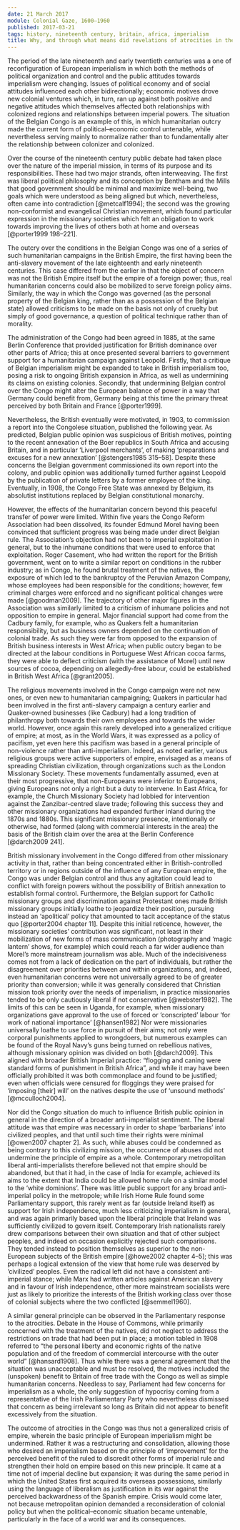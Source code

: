 ```yaml
---
date: 21 March 2017
module: Colonial Gaze, 1600–1960
published: 2017-03-21
tags: history, nineteenth century, britain, africa, imperialism
title: Why, and through what means did revelations of atrocities in the Congo produce a ‘crisis of empire’ in the early twentieth century?
---
```


The period of the late nineteenth and early twentieth centuries was a one of reconfiguration of European imperialism in which both the methods of political organization and control and the public attitudes towards imperialism were changing. Issues of political economy and of social attitudes influenced each other bidirectionally; economic motives drove new colonial ventures which, in turn, ran up against both positive and negative attitudes which themselves affected both relationships with colonized regions and relationships between imperial powers. The situation of the Belgian Congo is an example of this, in which humanitarian outcry made the current form of political–economic control untenable, while nevertheless serving mainly to normalize rather than to fundamentally alter the relationship between colonizer and colonized.

Over the course of the nineteenth century public debate had taken place over the nature of the imperial mission, in terms of its purpose and its responsibilities. These had two major strands, often interweaving. The first was liberal political philosophy and its conception by Bentham and the Mills that good government should be minimal and maximize well-being, two goals which were understood as being aligned but which, nevertheless, often came into contradiction [@metcalf1994]; the second was the growing non-conformist and evangelical Christian movement, which found particular expression in the missionary societies which felt an obligation to work towards improving the lives of others both at home and overseas [@porter1999 198–221].

The outcry over the conditions in the Belgian Congo was one of a series of such humanitarian campaigns in the British Empire, the first having been the anti-slavery movement of the late eighteenth and early nineteenth centuries. This case differed from the earlier in that the object of concern was not the British Empire itself but the empire of a foreign power; thus, real humanitarian concerns could also be mobilized to serve foreign policy aims. Similarly, the way in which the Congo was governed (as the personal property of the Belgian king, rather than as a possession of the Belgian state) allowed criticisms to be made on the basis not only of cruelty but simply of good governance, a question of political technique rather than of morality.

The administration of the Congo had been agreed in 1885, at the same Berlin Conference that provided justification for British dominance over other parts of Africa; this at once presented several barriers to government support for a humanitarian campaign against Leopold. Firstly, that a critique of Belgian imperialism might be expanded to take in British imperialism too, posing a risk to ongoing British expansion in Africa, as well as undermining its claims on existing colonies. Secondly, that undermining Belgian control over the Congo might alter the European balance of power in a way that Germany could benefit from, Germany being at this time the primary threat perceived by both Britain and France [@porter1999].

Nevertheless, the British eventually were motivated, in 1903, to commission a report into the Congolese situation, published the following year. As predicted, Belgian public opinion was suspicious of British motives, pointing to the recent annexation of the Boer republics in South Africa and accusing Britain, and in particular ‘Liverpool merchants’, of making ‘preparations and excuses for a new annexation’ [@stengers1985 315–58]. Despite these concerns the Belgian government commissioned its own report into the colony, and public opinion was additionally turned further against Leopold by the publication of private letters by a former employee of the king. Eventually, in 1908, the Congo Free State was annexed by Belgium, its absolutist institutions replaced by Belgian constitutional monarchy.

However, the effects of the humanitarian concern beyond this peaceful transfer of power were limited. Within five years the Congo Reform Association had been dissolved, its founder Edmund Morel having been convinced that sufficient progress was being made under direct Belgian rule. The Association’s objection had not been to imperial exploitation in general, but to the inhumane conditions that were used to enforce that exploitation. Roger Casement, who had written the report for the British government, went on to write a similar report on conditions in the rubber industry; as in Congo, he found brutal treatment of the natives, the exposure of which led to the bankruptcy of the Peruvian Amazon Company, whose employees had been responsible for the conditions; however, few criminal charges were enforced and no significant political changes were made [@goodman2009]. The trajectory of other major figures in the Association was similarly limited to a criticism of inhumane policies and not opposition to empire in general. Major financial support had come from the Cadbury family, for example, who as Quakers felt a humanitarian responsibility, but as business owners depended on the continuation of colonial trade. As such they were far from opposed to the expansion of British business interests in West Africa; when public outcry began to be directed at the labour conditions in Portuguese West African cocoa farms, they were able to deflect criticism (with the assistance of Morel) until new sources of cocoa, depending on allegedly-free labour, could be established in British West Africa [@grant2005].

The religious movements involved in the Congo campaign were not new ones, or even new to humanitarian campaigning; Quakers in particular had been involved in the first anti-slavery campaign a century earlier and Quaker-owned businesses (like Cadbury) had a long tradition of philanthropy both towards their own employees and towards the wider world. However, once again this rarely developed into a generalized critique of empire; at most, as in the World Wars, it was expressed as a policy of pacifism, yet even here this pacifism was based in a general principle of non-violence rather than anti-imperialism. Indeed, as noted earlier, various religious groups were active supporters of empire, envisaged as a means of spreading Christian civilization, through organizations such as the London Missionary Society. These movements fundamentally assumed, even at their most progressive, that non-Europeans were inferior to Europeans, giving Europeans not only a right but a duty to intervene. In East Africa, for example, the Church Missionary Society had lobbied for intervention against the Zanzibar-centred slave trade; following this success they and other missionary organizations had expanded further inland during the 1870s and 1880s. This significant missionary presence, intentionally or otherwise, had formed (along with commercial interests in the area) the basis of the British claim over the area at the Berlin Conference [@darch2009 241].

British missionary involvement in the Congo differed from other missionary activity in that, rather than being concentrated either in British-controlled territory or in regions outside of the influence of any European empire, the Congo was under Belgian control and thus any agitation could lead to conflict with foreign powers without the possibility of British annexation to establish formal control. Furthermore, the Belgian support for Catholic missionary groups and discrimination against Protestant ones made British missionary groups initially loathe to jeopardize their position, pursuing instead an ‘apolitical’ policy that amounted to tacit acceptance of the status quo [@porter2004 chapter 11]. Despite this initial reticence, however, the missionary societies’ contribution was significant, not least in their mobilization of new forms of mass communication (photography and ‘magic lantern’ shows, for example) which could reach a far wider audience than Morel’s more mainstream journalism was able. Much of the indecisiveness comes not from a lack of dedication on the part of individuals, but rather the disagreement over priorities between and within organizations, and, indeed, even humanitarian concerns were not universally agreed to be of greater priority than conversion; while it was generally considered that Christian mission took priority over the needs of imperialism, in practice missionaries tended to be only cautiously liberal if not conservative [@webster1982]. The limits of this can be seen in Uganda, for example, when missionary organizations gave approval to the use of forced or ‘conscripted’ labour ‘for work of national importance’ [@hansen1982] Nor were missionaries universally loathe to use force in pursuit of their aims; not only were corporal punishments applied to wrongdoers, but numerous examples can be found of the Royal Navy’s guns being turned on rebellious natives, although missionary opinion was divided on both [@darch2009]. This aligned with broader British Imperial practice: “flogging and caning were standard forms of punishment in British Africa”, and while it may have been officially prohibited it was both commonplace and found to be justified; even when officials were censured for floggings they were praised for ‘imposing \[their\] will’ on the natives despite the use of ‘unsound methods’ [@mcculloch2004].

Nor did the Congo situation do much to influence British public opinion in general in the direction of a broader anti-imperialist sentiment. The liberal attitude was that empire was necessary in order to shape ‘barbarians’ into civilized peoples, and that until such time their rights were minimal [@owen2007 chapter 2]. As such, while abuses could be condemned as being contrary to this civilizing mission, the occurrence of abuses did not undermine the principle of empire as a whole. Contemporary metropolitan liberal anti-imperialists therefore believed not that empire should be abandoned, but that it had, in the case of India for example, achieved its aims to the extent that India could be allowed home rule on a similar model to the ‘white dominions’. There was little public support for any broad anti-imperial policy in the metropole; while Irish Home Rule found some Parliamentary support, this rarely went as far (outside Ireland itself) as support for Irish independence, much less criticizing imperialism in general, and was again primarily based upon the liberal principle that Ireland was sufficiently civilized to govern itself. Contemporary Irish nationalists rarely drew comparisons between their own situation and that of other subject peoples, and indeed on occasion explicitly rejected such comparisons. They tended instead to position themselves as superior to the non-European subjects of the British empire [@howe2002 chapter 4–5]; this was perhaps a logical extension of the view that home rule was deserved by ‘civilized’ peoples. Even the radical left did not have a consistent anti-imperial stance; while Marx had written articles against American slavery and in favour of Irish independence, other more mainstream socialists were just as likely to prioritize the interests of the British working class over those of colonial subjects where the two conflicted [@semmel1960].

A similar general principle can be observed in the Parliamentary response to the atrocities. Debate in the House of Commons, while primarily concerned with the treatment of the natives, did not neglect to address the restrictions on trade that had been put in place; a motion tabled in 1908 referred to “the personal liberty and economic rights of the native population and of the freedom of commercial intercourse with the outer world” [@hansard1908]. Thus while there was a general agreement that the situation was unacceptable and must be resolved, the motives included the (unspoken) benefit to Britain of free trade with the Congo as well as simple humanitarian concerns. Needless to say, Parliament had few concerns for imperialism as a whole, the only suggestion of hypocrisy coming from a representative of the Irish Parliamentary Party who nevertheless dismissed that concern as being irrelevant so long as Britain did not appear to benefit excessively from the situation.

The outcome of atrocities in the Congo was thus not a generalized crisis of empire, wherein the basic principle of European imperialism might be undermined. Rather it was a restructuring and consolidation, allowing those who desired an imperialism based on the principle of ‘improvement’ for the perceived benefit of the ruled to discredit other forms of imperial rule and strengthen their hold on empire based on this new principle. It came at a time not of imperial decline but expansion; it was during the same period in which the United States first acquired its overseas possessions, similarly using the language of liberalism as justification in its war against the perceived backwardness of the Spanish empire. Crisis would come later, not because metropolitan opinion demanded a reconsideration of colonial policy but when the political–economic situation became untenable, particularly in the face of a world war and its consequences.
